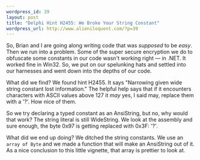 ```yaml
--- 
wordpress_id: 39
layout: post
title: "Delphi Hint H2455: We Broke Your String Constant"
wordpress_url: http://www.alieniloquent.com/?p=39
---
```

<p>So, Brian and I are going along writing code that was <em>supposed</em> to be <em>easy</em>.  Then we run into a problem.  Some of the super secure encryption we do to obfuscate some constants in our code wasn't working right &mdash; in .NET.  It worked fine in Win32.  So, we put on our spelunking hats and settled into our harnesses and went down into the depths of our code.</p>

<p>What did we find?  We found hint H2455.  It says "Narrowing given wide string constant lost information."  The helpful help says that if it encounters characters with ASCII values above 127 it <em>may</em> yes, I said may, replace them with a '?'.  How nice of them.</p>

<p>So we try declaring a typed constant as an AnsiString, but no, why would that work?  The string literal is still WideString.  We look at the assembly and sure enough, the byte 0x97 is getting replaced with 0x3F: '?'.</p>

<p>What did we end up doing?  We ditched the string constants.  We use an <code>array of Byte</code> and we made a function that will make an AnsiString out of it.  As a nice conclusion to this little vignette, that array is prettier to look at.</p>
